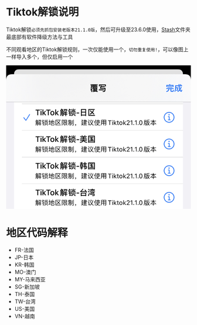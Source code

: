 Tiktok解锁说明
===
Tiktok解锁`必须先抓包安装老版本21.1.0版`，然后可升级至23.6.0使用，[Stash](https://github.com/Infatuation-Fei/rule/edit/main/Stash)文件夹最底部有软件降级方法与工具

不同观看地区的Tiktok解锁规则，一次仅能使用一个，`切勿重复使用!`，可以像图上一样导入多个，但仅启用一个

![](https://raw.githubusercontent.com/Infatuation-Fei/explain/main/Picture/Tiktok%E8%AF%B4%E6%98%8E.png)

地区代码解释
===
- FR-法国 
- JP-日本 
- KR-韩国 
- MO-澳门 
- MY-马来西亚 
- SG-新加坡 
- TH-泰国 
- TW-台湾 
- US-美国 
- VN-越南
